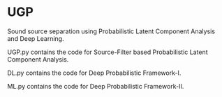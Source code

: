 # UGP
Sound source separation using Probabilistic Latent Component Analysis and Deep Learning.

UGP.py contains the code for Source-Filter based Probabilistic Latent Component Analysis.

DL.py contains the code for Deep Probabilistic Framework-I.

ML.py contains the code for Deep Probabilistic Framework-II.
